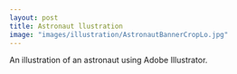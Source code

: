 ```yaml
---
layout: post
title: Astronaut llustration
image: "images/illustration/AstronautBannerCropLo.jpg"
---
```

An illustration of an astronaut using Adobe Illustrator.